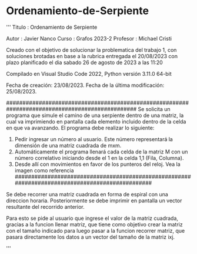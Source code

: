# Ordenamiento-de-Serpiente
'''
Titulo      : Ordenamiento de Serpiente

Autor       : Javier Nanco
Curso       : Grafos 2023-2
Profesor    : Michael Cristi

Creado con el objetivo de solucionar la problematica del trabajo 1, con soluciones 
brotadas en base a la rubrica entregada el 20/08/2023 con plazo planificado el dia
sabado 26 de agosto de 2023 a las 11:20

Compilado en Visual Studio Code 2022, Python versión 3.11.0 64-bit

Fecha de creación: 23/08/2023. 
Fecha de la última modificación: 25/08/2023.

################################################################################################
Se solicita un programa que simule el camino de una serpiente dentro de una matriz, la cual va
imprimiendo en pantalla cada elemento incluido dentro de la celda en que va avanzando. El
programa debe realizar lo siguiente:
1. Pedir ingresar un número al usuario. Este número representará la dimensión de una matriz
cuadrada de mxm.
2. Automáticamente el programa llenará cada celda de la matriz M con un número correlativo
iniciando desde el 1 en la celda 1,1 (Fila, Columna).
3. Desde allí con movimientos en favor de los punteros del reloj. Vea la imagen como
referencia
################################################################################################

Se debe recorrer una matriz cuadrada en forma de espiral con una direccion horaria.
Posteriormente se debe imprimir en pantalla un vector resultante del recorrido anterior.

Para esto se pide al usuario que ingrese el valor de la matriz cuadrada, gracias a la funcion
llenar matriz, que tiene como objetivo crear la matriz con el tamaño indicado para luego pasar a la
funcion recorrer matriz, que pasara directamente los datos a un vector del tamaño de la matriz ixj.

'''
